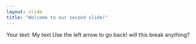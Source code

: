 ```yaml
---
layout: slide
title: "Welcome to our second slide!"
---
```

Your text: My text
Use the left arrow to go back!
will this break anything?